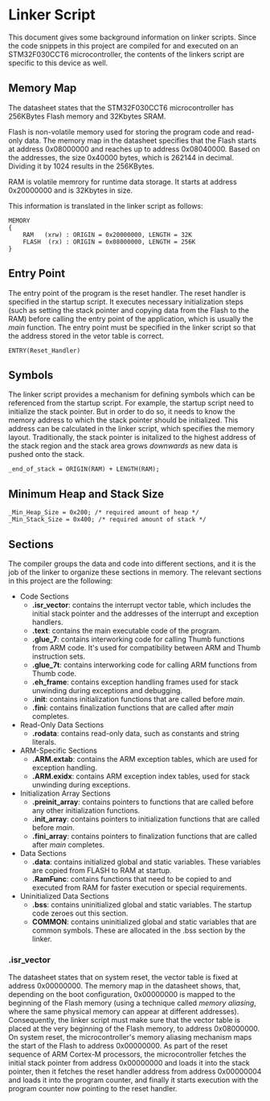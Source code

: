 # Linker Script

This document gives some background information on linker scripts. Since the code snippets in this project are compiled for and executed on an STM32F030CCT6 microcontroller, the contents of the linkers script are specific to this device as well.

## Memory Map

The datasheet states that the STM32F030CCT6 microcontroller has 256KBytes Flash memory and 32Kbytes SRAM.

Flash is non-volatile memory used for storing the program code and read-only data. The memory map in the datasheet specifies that the Flash starts at address 0x08000000 and reaches up to address 0x08040000. Based on the addresses, the size 0x40000 bytes, which is 262144 in decimal. Dividing it by 1024 results in the 256KBytes.

RAM is volatile memrory for runtime data storage. It starts at address 0x20000000 and is 32Kbytes in size.

This information is translated in the linker script as follows:

```
MEMORY
{
    RAM   (xrw) : ORIGIN = 0x20000000, LENGTH = 32K
    FLASH  (rx) : ORIGIN = 0x08000000, LENGTH = 256K
}
```

## Entry Point

The entry point of the program is the reset handler. The reset handler is specified in the startup script. It executes necessary initialization steps (such as setting the stack pointer and copying data from the Flash to the RAM) before calling the entry point of the application, which is usually the *main* function. The entry point must be specified in the linker script so that the address stored in the vetor table is correct.

```
ENTRY(Reset_Handler)
```

## Symbols

The linker script provides a mechanism for defining symbols which can be referenced from the startup script. For example, the startup script need to initialize the stack pointer. But in order to do so, it needs to know the memory address to which the stack pointer should be initialized. This address can be calculated in the linker script, which specifies the memory layout. Traditionally, the stack pointer is initalized to the highest address of the stack region and the stack area grows *downwards* as new data is pushed onto the stack.

```
_end_of_stack = ORIGIN(RAM) + LENGTH(RAM);
```

## Minimum Heap and Stack Size

```
_Min_Heap_Size = 0x200; /* required amount of heap */
_Min_Stack_Size = 0x400; /* required amount of stack */
```

## Sections

The compiler groups the data and code into different sections, and it is the job of the linker to organize these sections in memory. The relevant sections in this project are the following:

- Code Sections
    - **.isr_vector**: contains the interrupt vector table, which includes the initial stack pointer and the addresses of the interrupt and exception handlers.
    - **.text**: contains the main executable code of the program.
    - **.glue_7**: contains interworking code for calling Thumb functions from ARM code. It's used for compatibility between ARM and Thumb instruction sets.
    - **.glue_7t**: contains interworking code for calling ARM functions from Thumb code.
    - **.eh_frame**: contains exception handling frames used for stack unwinding during exceptions and debugging.
    - **.init**: contains initialization functions that are called before *main*.
    - **.fini**: contains finalization functions that are called after *main* completes.
- Read-Only Data Sections
    - **.rodata**: contains read-only data, such as constants and string literals.
- ARM-Specific Sections
    - **.ARM.extab**: contains the ARM exception tables, which are used for exception handling.
    - **.ARM.exidx**: contains ARM exception index tables, used for stack unwinding during exceptions.
- Initialization Array Sections
    - **.preinit_array**: contains pointers to functions that are called before any other initialization functions.
    - **.init_array**: contains pointers to initialization functions that are called before *main*.
    - **.fini_array**: contains pointers to finalization functions that are called after *main* completes.
- Data Sections
    - **.data**: contains initialized global and static variables. These variables are copied from FLASH to RAM at startup.
    - **.RamFunc**: contains functions that need to be copied to and executed from RAM for faster execution or special requirements.
- Uninitialized Data Sections
    - **.bss**: contains uninitialized global and static variables. The startup code zeroes out this section.
    - **COMMON**: contains uninitialized global and static variables that are common symbols. These are allocated in the .bss section by the linker.

### .isr_vector

The datasheet states that on system reset, the vector table is fixed at address 0x00000000. The memory map in the datasheet shows, that, depending on the boot configuration, 0x00000000 is mapped to the beginning of the Flash memory (using a technique called *memory aliasing*, where the same physical memory can appear at different addresses). Consequently, the linker script must make sure that the vector table is placed at the very beginning of the Flash memory, to address 0x08000000. On system reset, the microcontroller's memory aliasing mechanism maps the start of the Flash to address 0x00000000. As part of the reset sequence of ARM Cortex-M processors, the microcontroller fetches the initial stack pointer from address 0x00000000 and loads it into the stack pointer, then it fetches the reset handler address from address 0x00000004 and loads it into the program counter, and finally it starts execution with the program counter now pointing to the reset handler.
